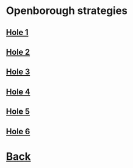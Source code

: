 # Openborough strategies

## [Hole 1](openborough/1.md)
## [Hole 2](openborough/2.md)
## [Hole 3](openborough/3.md)
## [Hole 4](openborough/4.md)
## [Hole 5](openborough/5.md)
## [Hole 6](openborough/6.md)

# [Back](../README.md)
